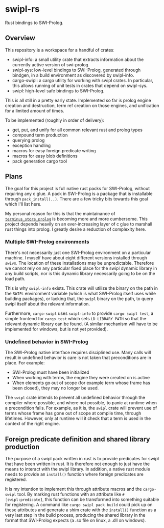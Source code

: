 # swipl-rs
Rust bindings to SWI-Prolog.

## Overview
This repository is a workspace for a handful of crates:
- swipl-info: a small utility crate that extracts information about the currently active version of swi-prolog.
- swipl-sys: low-level bindings to SWI-Prolog, generated through bindgen, in a build environment as discovered by swipl-info.
- cargo-swipl: a cargo utility for working with swipl crates. In particular, this allows running of unit tests in crates that depend on swipl-sys.
- swipl: high-level safe bindings to SWI-Prolog.

This is all still in a pretty early state. Implemented so far is prolog engine creation and destruction, term ref creation on those engines, and unification for a limited amount of times. 

To be implemented (roughly in order of delivery):
- get, put, and unify for all common relevant rust and prolog types
- compound term production
- querying prolog
- exception handling
- macros for easy foreign predicate writing
- macros for easy blob definitions
- pack generation cargo tool

## Plans
The goal for this project is full native rust packs for SWI-Prolog, without requiring any c glue. A pack in SWI-Prolog is a package that is installable through `pack_install(..)`. There are a few tricky bits towards this goal which I'll list here.

My personal reason for this is that the maintainance of [`terminus_store_prolog`](https://github.com/terminusdb/terminus_store_prolog/) is becoming more and more cumbersome. This project depends heavily on an ever-increasing layer of c glue to marshall rust things into prolog. I greatly desire a reduction of complexity here. 

### Multiple SWI-Prolog environments
There's not necessarily just one SWI-Prolog environment on a particular machine. I myself have about eight different versions installed through `swivm`. The location of these installations may be unpredictable. Therefore we cannot rely on any particular fixed place for the swipl dynamic library in any build scripts, nor is this dynamic library necessarily going to be on the load path.

This is why `swipl-info` exists. This crate will utilize the binary on the path in the `SWIPL` environment variable (which is what SWI-Prolog itself uses while building packages), or lacking that, the `swipl` binary on the path, to query swipl itself about the relevant information.

Furthermore, `cargo-swipl` uses `swipl-info` to provide `cargo swipl test`, a simple frontend for `cargo test` which sets `LD_LIBRARY_PATH` so that the relevant dynamic library can be found. (A similar mechanism will have to be implemented for windows, but is not yet provided).

### Undefined behavior in SWI-Prolog
The SWI-Prolog native interface requires disciplined use. Many calls will result in undefined behavior is care is not taken that preconditions are in place. For example:
- SWI-Prolog must have been initialized
- When working with terms, the engine they were created on is active
- When elements go out of scope (for example term whose frame has been closed), they may no longer be used.

The `swipl` crate intends to prevent all undefined behavior through the compiler where possible, and where not possible, to panic at runtime when a precondition fails. For example, as it is, the `swipl` crate will prevent use of terms whose frame has gone out of scope at compile time, through lifetimes. However, only at runtime will it check that a term is used in the context of the right engine.

## Foreign predicate definition and shared library production
The purpose of a swipl pack written in rust is to provide predicates for swipl that have been written in rust. It is therefore not enough to just have the means to interact with the swipl library. In addition, a native rust module needs to provide an `install()` function where foreign predicates are registered.

It is my intention to implement this through attribute macros and the `cargo-swipl` tool. By marking rust functions with an attribute like `#[swipl:predicate]`, this function can be transformed into something suitable for registering. A command like `cargo swipl pack build` could pick up on these attributes and generate a shim crate with the `install()` function as a very last step in the build process, producing the shared library in the format that SWI-Prolog expects (a .so file on linux, a .dll on windows).
